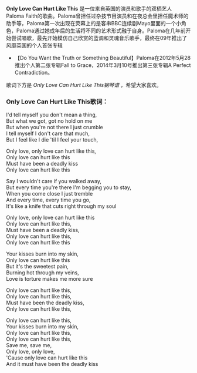 

**Only Love Can Hurt Like This** 是一位来自英国的演员和歌手的双栖艺人 Paloma
Faith的歌曲。Paloma曾担任过杂技节目演员和在夜总会里担任魔术师的助手等，Paloma第一次出现在荧幕上的是客串BBC连续剧Mayo里面的一个小角色，Paloma通过她成年后的生活将不同的艺术形式融于自身。Paloma在几年前开始尝试唱歌，最先开始模仿自己欣赏的蓝调和灵魂音乐歌手，最终在09年推出了风靡英国的个人首张专辑
- 【Do You Want the Truth or Something Beautiful】Paloma在2012年5月28推出个人第二张专辑Fall
to Grace，2014年3月10号推出第三张专辑A Perfect Contradiction。

  
歌词下方是 _Only Love Can Hurt Like This钢琴谱_ ，希望大家喜欢。

### Only Love Can Hurt Like This歌词：

I'd tell myself you don't mean a thing,  
But what we got, got no hold on me  
But when you're not there I just crumble  
I tell myself I don't care that much,  
But I feel like I die 'til I feel your touch,

Only love, only love can hurt like this,  
Only love can hurt like this  
Must have been a deadly kiss  
Only love can hurt like this

Say I wouldn't care if you walked away,  
But every time you're there I'm begging you to stay,  
When you come close I just tremble  
And every time, every time you go,  
It's like a knife that cuts right through my soul

Only love, only love can hurt like this  
Only love can hurt like this,  
Must have been a deadly kiss,  
Only love can hurt like this,  
Only love can hurt like this

Your kisses burn into my skin,  
Only love can hurt like this  
But it's the sweetest pain,  
Burning hot through my veins,  
Love is torture makes me more sure

Only love can hurt like this,  
Only love can hurt like this,  
Must have been the deadly kiss,  
Only love can hurt like this,

Only love can hurt like this,  
Your kisses burn into my skin,  
Only love can hurt like this,  
Only love can hurt like this,  
Save me, save me,  
Only love, only love,  
'Cause only love can hurt like this  
And it must have been the deadly kiss

